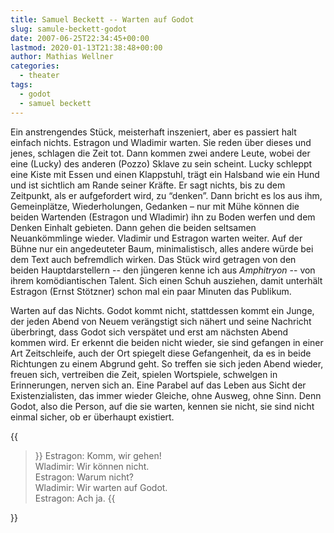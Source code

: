 ```yaml
---
title: Samuel Beckett -- Warten auf Godot
slug: samule-beckett-godot
date: 2007-06-25T22:34:45+00:00
lastmod: 2020-01-13T21:38:48+00:00
author: Mathias Wellner
categories:
  - theater
tags:
  - godot
  - samuel beckett
---
```

Ein anstrengendes Stück, meisterhaft inszeniert, aber es passiert halt einfach nichts. Estragon und Wladimir warten. Sie reden über dieses und jenes, schlagen die Zeit tot. Dann kommen zwei andere Leute, wobei der eine (Lucky) des anderen (Pozzo) Sklave zu sein scheint. Lucky schleppt eine Kiste mit Essen und einen Klappstuhl, trägt ein Halsband wie ein Hund und ist sichtlich am Rande seiner Kräfte. Er sagt nichts, bis zu dem Zeitpunkt, als er aufgefordert wird, zu &#8220;denken&#8221;. Dann bricht es los aus ihm, Gemeinplätze, Wiederholungen, Gedanken &#8211; nur mit Mühe können die beiden Wartenden (Estragon und Wladimir) ihn zu Boden werfen und dem Denken Einhalt gebieten. Dann gehen die beiden seltsamen Neuankömmlinge wieder. Vladimir und Estragon warten weiter. Auf der Bühne nur ein angedeuteter Baum, minimalistisch, alles andere würde bei dem Text auch befremdlich wirken. Das Stück wird getragen von den beiden Hauptdarstellern -- den jüngeren kenne ich aus *Amphitryon* -- von ihrem komödiantischen Talent. Sich einen Schuh ausziehen, damit unterhält Estragon (Ernst Stötzner) schon mal ein paar Minuten das Publikum.

Warten auf das Nichts. Godot kommt nicht, stattdessen kommt ein Junge, der jeden Abend von Neuem verängstigt sich nähert und seine Nachricht überbringt, dass Godot sich verspätet und erst am nächsten Abend kommen wird. Er erkennt die beiden nicht wieder, sie sind gefangen in einer Art Zeitschleife, auch der Ort spiegelt diese Gefangenheit, da es in beide Richtungen zu einem Abgrund geht. So treffen sie sich jeden Abend wieder, freuen sich, vertreiben die Zeit, spielen Wortspiele, schwelgen in Erinnerungen, nerven sich an. Eine Parabel auf das Leben aus Sicht der Existenzialisten, das immer wieder Gleiche, ohne Ausweg, ohne Sinn. Denn Godot, also die Person, auf die sie warten, kennen sie nicht, sie sind nicht einmal sicher, ob er überhaupt existiert.

{{<blockquote>}}
Estragon: Komm, wir gehen!<br>
Wladimir: Wir können nicht.<br>
Estragon: Warum nicht?<br>
Wladimir: Wir warten auf Godot.<br>
Estragon: Ach ja.
{{</blockquote>}}